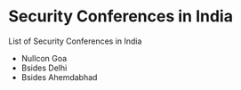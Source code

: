 # Security Conferences in India

List of Security Conferences in India

- Nullcon Goa
- Bsides Delhi
- Bsides Ahemdabhad
